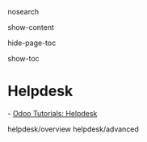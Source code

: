 nosearch  

show-content  

hide-page-toc  

show-toc  

# Helpdesk

<div class="seealso">

\- [Odoo Tutorials: Helpdesk](https://www.odoo.com/slides/helpdesk-51)

</div>

<div class="toctree" titlesonly="">

helpdesk/overview helpdesk/advanced

</div>
